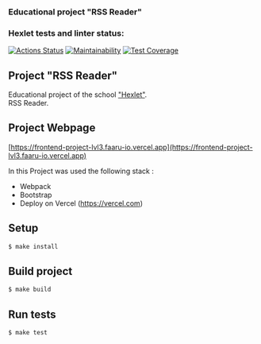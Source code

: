 ### Educational project "RSS Reader"

### Hexlet tests and linter status:
[![Actions Status](https://github.com/faaru-io/frontend-project-lvl3/workflows/hexlet-check/badge.svg)](https://github.com/faaru-io/frontend-project-lvl3/actions)
[![Maintainability](https://api.codeclimate.com/v1/badges/3845974f0d9be10d75fd/maintainability)](https://codeclimate.com/github/faaru-io/frontend-project-lvl3/maintainability)
[![Test Coverage](https://api.codeclimate.com/v1/badges/3845974f0d9be10d75fd/test_coverage)](https://codeclimate.com/github/faaru-io/frontend-project-lvl3/test_coverage)

## Project "RSS Reader"
Educational project of the school ["Hexlet"](https://ru.hexlet.io/?ref=231189).  
RSS Reader.

## Project Webpage
[https://frontend-project-lvl3.faaru-io.vercel.app](https://frontend-project-lvl3.faaru-io.vercel.app)

In this Project  was used the following stack :

* Webpack
* Bootstrap
* Deploy on Vercel (https://vercel.com)

## Setup
```sh
$ make install
```

## Build project
```sh
$ make build
```

## Run tests
```sh
$ make test
```
